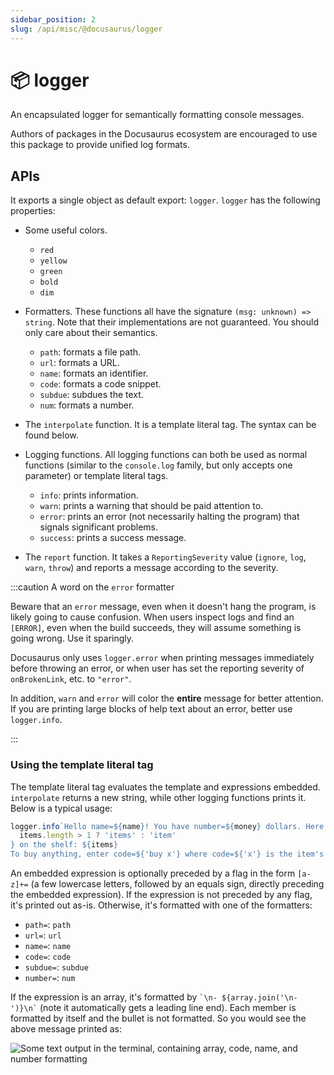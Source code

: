 ```yaml
---
sidebar_position: 2
slug: /api/misc/@docusaurus/logger
---
```


# 📦 logger

An encapsulated logger for semantically formatting console messages.

Authors of packages in the Docusaurus ecosystem are encouraged to use this package to provide unified log formats.

## APIs

It exports a single object as default export: `logger`. `logger` has the following properties:

- Some useful colors.

  - `red`
  - `yellow`
  - `green`
  - `bold`
  - `dim`
- Formatters. These functions all have the signature `(msg: unknown) => string`. Note that their implementations are not guaranteed. You should only care about their semantics.

  - `path`: formats a file path.
  - `url`: formats a URL.
  - `name`: formats an identifier.
  - `code`: formats a code snippet.
  - `subdue`: subdues the text.
  - `num`: formats a number.
- The `interpolate` function. It is a template literal tag. The syntax can be found below.
- Logging functions. All logging functions can both be used as normal functions (similar to the `console.log` family, but only accepts one parameter) or template literal tags.

  - `info`: prints information.
  - `warn`: prints a warning that should be paid attention to.
  - `error`: prints an error (not necessarily halting the program) that signals significant problems.
  - `success`: prints a success message.
- The `report` function. It takes a `ReportingSeverity` value (`ignore`, `log`, `warn`, `throw`) and reports a message according to the severity.

:::caution A word on the `error` formatter

Beware that an `error` message, even when it doesn't hang the program, is likely going to cause confusion. When users inspect logs and find an `[ERROR]`, even when the build succeeds, they will assume something is going wrong. Use it sparingly.

Docusaurus only uses `logger.error` when printing messages immediately before throwing an error, or when user has set the reporting severity of `onBrokenLink`, etc. to `"error"`.

In addition, `warn` and `error` will color the **entire** message for better attention. If you are printing large blocks of help text about an error, better use `logger.info`.

:::

### Using the template literal tag

The template literal tag evaluates the template and expressions embedded. `interpolate` returns a new string, while other logging functions prints it. Below is a typical usage:

```js
logger.info`Hello name=${name}! You have number=${money} dollars. Here are the ${
  items.length > 1 ? 'items' : 'item'
} on the shelf: ${items}
To buy anything, enter code=${'buy x'} where code=${'x'} is the item's name; to quit, press code=${'Ctrl + C'}.`;
```

An embedded expression is optionally preceded by a flag in the form `[a-z]+=` (a few lowercase letters, followed by an equals sign, directly preceding the embedded expression). If the expression is not preceded by any flag, it's printed out as-is. Otherwise, it's formatted with one of the formatters:

- `path=`: `path`
- `url=`: `url`
- `name=`: `name`
- `code=`: `code`
- `subdue=`: `subdue`
- `number=`: `num`

If the expression is an array, it's formatted by `` `\n- ${array.join('\n- ')}\n` `` (note it automatically gets a leading line end). Each member is formatted by itself and the bullet is not formatted. So you would see the above message printed as:

![Some text output in the terminal, containing array, code, name, and number formatting](./demo.png)
